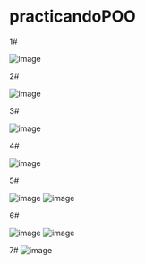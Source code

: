 # practicandoPOO

1#

![image](https://github.com/user-attachments/assets/c63f77c8-a6c1-4ea8-990d-f941675d6dea)

2#

![image](https://github.com/user-attachments/assets/3c39e910-9941-4468-be04-7012c2db968c)

3#

![image](https://github.com/user-attachments/assets/36b2026c-ae89-40b8-b3d2-aa1e196407ac)

4#

![image](https://github.com/user-attachments/assets/ad29670d-5d99-4abb-a938-5b750b0c1e44)

5#

![image](https://github.com/user-attachments/assets/b1a34054-62c2-404a-9b89-b9fc058e20ec)
![image](https://github.com/user-attachments/assets/42ebc44b-5b5f-4bf8-a469-0a872532ffc2)

6#

![image](https://github.com/user-attachments/assets/1abc5add-c0d5-4a45-8f27-46663eb11c6a)
![image](https://github.com/user-attachments/assets/d2525e0f-4425-466d-90bf-688c00b296ed)

7#
![image](https://github.com/user-attachments/assets/41bed231-6ba8-46eb-8a9d-6d9838be94c4)



